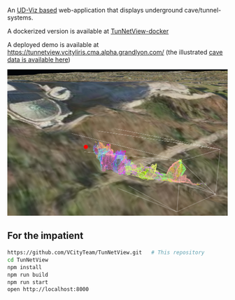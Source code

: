 
An [UD-Viz based](https://github.com/VCityTeam/UD-Viz) web-application that displays 
underground cave/tunnel-systems.

A dockerized version is available at 
[TunNetView-docker](https://github.com/VCityTeam/TunNetView-docker)

A deployed demo is available at
https://tunnetview.vcityliris.cma.alpha.grandlyon.com/ (the illustrated
[cave data is available here](https://dataset-dl.liris.cnrs.fr/elaphes-cave/))

![screenshot](Doc/landing_page_screenshot.png)

## For the impatient

```bash
https://github.com/VCityTeam/TunNetView.git   # This repository
cd TunNetView
npm install
npm run build
npm run start
open http://localhost:8000
```
